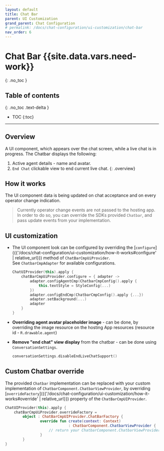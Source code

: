 ```yaml
---
layout: default
title: Chat Bar
parent: UI Customization
grand_parent: Chat Configuration 
# permalink: /docs/chat-configuration/ui-customization/chat-bar
nav_order: 6
---
```


# Chat Bar {{site.data.vars.need-work}}
{: .no_toc }

## Table of contents
{: .no_toc .text-delta }

- TOC
{:toc}

---

## Overview
A UI component, which appears over the chat screen, while a live chat is in progress. 
The Chatbar displays the following:
 1. Active agent details - name and avatar.
 2. `End Chat` clickable view to end current live chat.
{: .overview}

## How it works
The UI component data is being updated on chat acceptance and on every operator change indication. 

> Currently operator change events are not passed to the hosting app.
   In order to do so, you can override the SDKs provided `Chatbar`, and pass update events from your implementation.

## UI customization
- The UI component look can be configured by overriding the [`configure`]({{'/docs/chat-configuration/ui-customization/how-it-works#configure' | relative_url}}) method of `ChatBarCmpUiProvider`.   
See `ChatbarCmpAdapter` for available configurations.
    ```kotlin
    ChatUIProvider(this).apply {
        chatBarCmpUiProvider.configure = { adapter ->
            adapter.configAgentCmp(ChatbarCmpConfig().apply { 
                this.textStyle = StyleConfig(...)
            })
            adapter.configEndCmp(ChatbarCmpConfig().apply {...})
            adapter.setBackground(...)
            adapter
        }
    }
    ```

- **Overriding agent avatar placeholder image** - can be done, by overriding the image resource on the hosting App resources (resource id - `R.drawable.agent`)

- **Remove "end chat" view display** from the chatbar - can be done using `ConversationSettings`.
    ```kotlin
    conversationSettings.disableEndLiveChatSupport()
    ```


## Custom Chatbar override
The provided `Chatbar` implementation can be replaced with your custom implementation of `ChatbarComponent.ChatbarViewProvider`, by overriding [`overrideFactory`]({{'/docs/chat-configuration/ui-customization/how-it-works#override' | relative_url}}) property of the `ChatBarCmpUIProvider`. 
```kotlin
ChatUIProvider(this).apply {
    chatBarCmpUiProvider.overrideFactory = 
        object : ChatBarCmpUIProvider.ChatBarFactory {
                override fun create(context: Context)
                             : ChatbarComponent.ChatbarViewProvider {
                    // return your ChatbarComponent.ChatbarViewProvider implementation
                }
        }
}
```



